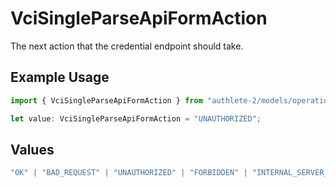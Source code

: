 # VciSingleParseApiFormAction

The next action that the credential endpoint should take.

## Example Usage

```typescript
import { VciSingleParseApiFormAction } from "authlete-2/models/operations";

let value: VciSingleParseApiFormAction = "UNAUTHORIZED";
```

## Values

```typescript
"OK" | "BAD_REQUEST" | "UNAUTHORIZED" | "FORBIDDEN" | "INTERNAL_SERVER_ERROR"
```